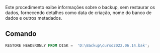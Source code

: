 Este procedimento exibe informações sobre o backup, sem restaurar os dados, fornecendo detalhes como data de criação, nome do banco de dados e outros metadados.

## Comando

```sql
RESTORE HEADERONLY FROM DISK =  'D:\Backup\curso2022.06.14.bak';
```
